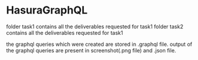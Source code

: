 # HasuraGraphQL 

folder task1 contains all the deliverables requested for task1
folder task2 contains all the deliverables requested for task1

the graphql queries which were created are stored in .graphql file.
output of the graphql queries are present in screenshot(.png file) and .json file.



